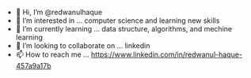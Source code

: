 - 👋 Hi, I’m @redwanulhaque
- 👀 I’m interested in ... computer science and learning new skills
- 🌱 I’m currently learning ... data structure, algorithms, and mechine learning 
- 💞️ I’m looking to collaborate on ... linkedin
- 📫 How to reach me ... https://www.linkedin.com/in/redwanul-haque-457a9a17b


